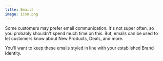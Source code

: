 ```yaml
---
title: Emails
image: icon.png
---
```


Some customers may prefer email communication. It's not super often, so you probably shouldn't spend much time on this. But, emails can be used to let customers know about <resource-chip path="resources/product-launches">New Products</resource-chip>, <resource-chip path="resources/self-backed-deals">Deals</resource-chip>, and more. 

You'll want to keep these emails styled in line with your established <resource-chip path="resources/branding">Brand Identity</resource-chip>.